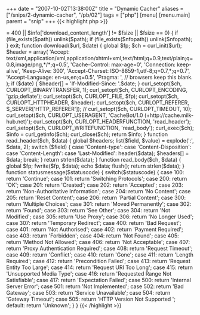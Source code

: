 +++
date = "2007-10-02T13:38:00Z"
title = "Dynamic Cacher"
aliases = ["/snips/2-dynamic-cacher", "/pb/02"]
tags = ["php"]
[menu]
  [menu.main]
    parent = "snip"
+++
{{< highlight php >}}
<?php

set_time_limit(3600);

global $fp, $headers;
$fp = null; $headers = array();

$url = 'http://milk-hub.net/'.($path = trim($_SERVER['REQUEST_URI'], '/'));
if ($path == '') $path = 'index';
$nfopath = dirname($path).'/._'.basename($path);

if ($path[0] == '.' || $path == 'index.php') {
    header('HTTP/1.0 403 '.statusmessage(403));
    echo '403 '. statusmessage(403);
    exit;
}
else if (is_dir($path)) {
    header('HTTP/1.0 403 '.statusmessage(403));
    echo '403 '. statusmessage(403);
    exit;
}

// Make dir for file
if (!is_dir(dirname($path))) mkdir(dirname($path), 0755, true);

// Do the fetch
$date = (file_exists($path) && file_exists($nfopath)) ? filemtime($path) : false;

if ($date < time() - 60*60*24 || $_GET['nocache']) {
    $date = $date ? date('r', $date) : false;

    if (file_exists($path))    unlink($path);
    if (file_exists($nfopath)) unlink($nfopath);

    if ($fp = fopen($path, 'wb')) {
        ignore_user_abort(true); // Even if the user stops fetching the file we need to finish caching it!

        $info = download($url, $date);
        $info['headers'] = $headers;
        file_put_contents($nfopath, serialize($info));

        fclose($fp);
        chmod($path, 0644);
    }
    else {
        header('HTTP/1.0 500 '.statusmessage(500));
        echo '500 '. statusmessage(500);
        exit;
    }
}
else {
    $info = unserialize(file_get_contents($nfopath));

    header('HTTP/1.0 '.$info['http_code'].' '.statusmessage($info['http_code']));
    if (is_array($info['headers'])) {
        foreach ($info['headers'] as $header) {
            header($header);
        }
    }
    else {
        header('Content-type: '.$info['content_type']);
        header('Content-Length: '.$info['download_content_length']);
        header('Last-Modified: '.date('r', filemtime($path)));
        header('Content-Disposition: inline; filename='.basename($path));
    }
    readfile($path);
}

$fsize = filesize($path);
if ($info['http_code'] < 200 || $info['http_code'] >= 400 || $info['download_content_length'] != $fsize || $fsize == 0) {
    if (file_exists($path))    unlink($path);
    if (file_exists($nfopath)) unlink($nfopath);
}

exit;

function download($url, $date) {
    global $fp;

    $ch = curl_init($url);

    $header = array(
        'Accept: text/xml,application/xml,application/xhtml+xml,text/html;q=0.9,text/plain;q=0.8,image/png,*/*;q=0.5',
        'Cache-Control: max-age=0',
        'Connection: keep-alive',
        'Keep-Alive: 300',
        'Accept-Charset: ISO-8859-1,utf-8;q=0.7,*;q=0.7',
        'Accept-Language: en-us,en;q=0.5',
        'Pragma: ', // browsers keep this blank.
    );
    if ($date) {
        $header[] = 'If-Modified-Since: '.$date;
    }

    curl_setopt($ch, CURLOPT_BINARYTRANSFER, 1);
    curl_setopt($ch, CURLOPT_ENCODING,    'gzip,deflate');
    curl_setopt($ch, CURLOPT_FILE, $fp);
    curl_setopt($ch, CURLOPT_HTTPHEADER,  $header);
    curl_setopt($ch, CURLOPT_REFERER,     $_SERVER['HTTP_REFERER']);
    // curl_setopt($ch, CURLOPT_TIMEOUT,     10);
    curl_setopt($ch, CURLOPT_USERAGENT,  'CacheBot/1.0 (+http://cache.milk-hub.net)');

    curl_setopt($ch, CURLOPT_HEADERFUNCTION, 'read_header');
    curl_setopt($ch, CURLOPT_WRITEFUNCTION, 'read_body');

    curl_exec($ch);
    $info = curl_getinfo($ch);
    curl_close($ch);

    return $info;
}

function read_header($ch, $data) {
    global $headers;

    list($field, $value) = explode(':', $data, 2);

    switch ($field) {
        case 'Content-type':
        case 'Content-Disposition':
        case 'Content-Length':
        case 'Last-Modified':
            header($data);
            $headers[] = $data;
        break;
    }

    return strlen($data);
}

function read_body($ch, $data) {
    global $fp;

    fwrite($fp, $data);
    echo $data; flush();

    return strlen($data);
}

function statusmessage($statuscode) {
    switch($statuscode) {
        case 100:
            return 'Continue';
        case 101:
            return 'Switching Protocols';
        case 200:
            return 'OK';
        case 201:
            return 'Created';
        case 202:
            return 'Accepted';
        case 203:
            return 'Non-Authoritative Information';
        case 204:
            return 'No Content';
        case 205:
            return 'Reset Content';
        case 206:
            return 'Partial Content';
        case 300:
            return 'Multiple Choices';
        case 301:
            return 'Moved Permanently';
        case 302:
            return 'Found';
        case 303:
            return 'See Other';
        case 304:
            return 'Not Modified';
        case 305:
            return 'Use Proxy';
        case 306:
            return 'No Longer Used';
        case 307:
            return 'Temporary Redirect';
        case 400:
            return 'Bad Request';
        case 401:
            return 'Not Authorised';
        case 402:
            return 'Payment Required';
        case 403:
            return 'Forbidden';
        case 404:
            return 'Not Found';
        case 405:
            return 'Method Not Allowed';
        case 406:
            return 'Not Acceptable';
        case 407:
            return 'Proxy Authentication Required';
        case 408:
            return 'Request Timeout';
        case 409:
            return 'Conflict';
        case 410:
            return 'Gone';
        case 411:
            return 'Length Required';
        case 412:
            return 'Precondition Failed';
        case 413:
            return 'Request Entity Too Large';
        case 414:
            return 'Request URI Too Long';
        case 415:
            return 'Unsupported Media Type';
        case 416:
            return 'Requested Range Not Satisfiable';
        case 417:
            return 'Expectation Failed';
        case 500:
            return 'Internal Server Error';
        case 501:
            return 'Not Implemented';
        case 502:
            return 'Bad Gateway';
        case 503:
            return 'Service Unavailable';
        case 504:
            return 'Gateway Timeout';
        case 505:
            return 'HTTP Version Not Supported ';
        default:
            return 'Unknown';
    }
}
{{< /highlight >}}
